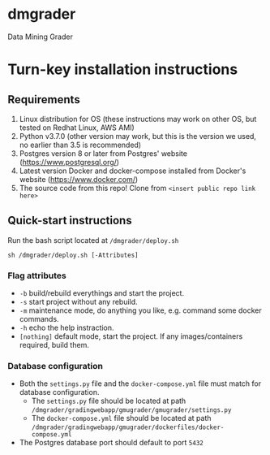 # dmgrader
Data Mining Grader

# Turn-key installation instructions

## Requirements
1. Linux distribution for OS (these instructions may work on other OS, but tested on Redhat Linux, AWS AMI)
2. Python v3.7.0 (other version may work, but this is the version we used, no earlier than 3.5 is recommended)
3. Postgres version 8 or later from Postgres' website (https://www.postgresql.org/)
4. Latest version Docker and docker-compose installed from Docker's website (https://www.docker.com/)
5. The source code from this repo! Clone from `<insert public repo link here>`


## Quick-start instructions
Run the bash script located at `/dmgrader/deploy.sh`

`sh /dmgrader/deploy.sh [-Attributes]`




### Flag attributes
  - `-b`  build/rebuild everythings and start the project.  
  - `-s`  start project without any rebuild.   
  - `-m`  maintenance mode, do anything you like, e.g. command some docker commands.  
  - `-h`  echo the help instraction.  
  - `[nothing]`  default mode, start the project. If any images/containers required, build them.

  
### Database configuration
* Both the `settings.py` file and the `docker-compose.yml` file must match for database configuration.
    * The `settings.py` file should be located at path `/dmgrader/gradingwebapp/gmugrader/gmugrader/settings.py`
    * The `docker-compose.yml` file should be located at path `/dmgrader/gradingwebapp/gmugrader/dockerfiles/docker-compose.yml`
* The Postgres database port should default to port `5432`



